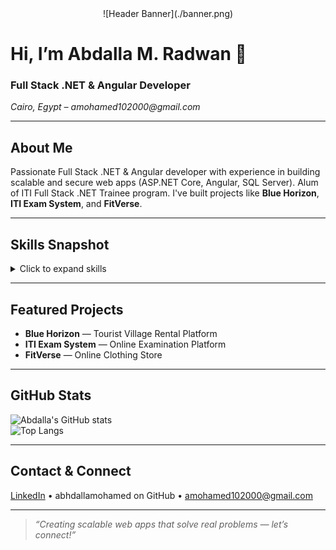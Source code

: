 <div align="center">
![Header Banner](./banner.png)
</div>

# Hi, I’m Abdalla M. Radwan 👋
### Full Stack .NET & Angular Developer  
_Cairo, Egypt &ndash; amohamed102000@gmail.com_

---

##  About Me
Passionate Full Stack .NET & Angular developer with experience in building scalable and secure web apps (ASP.NET Core, Angular, SQL Server). Alum of ITI Full Stack .NET Trainee program. I've built projects like **Blue Horizon**, **ITI Exam System**, and **FitVerse**.

---

##  Skills Snapshot  
<details>
<summary>Click to expand skills</summary>

### Programming & Principles  
C#, JavaScript (ES6+), TypeScript, LINQ, OOP, SOLID, Design Patterns

### Backend  
ASP.NET Core MVC, RESTful APIs, EF Core, SignalR, JWT, AutoMapper, Unit Testing

### Frontend  
Angular, HTML5, CSS3, Bootstrap 5, Blazor basics, AJAX, Responsive Design

### Database & BI  
SQL Server, EF Core, SSIS, SSRS, Database Design

### Tools  
Visual Studio, VS Code, Git & GitHub, Postman, Swagger

### Soft Skills  
Problem Solving, Analytical Thinking, Debugging, Clean Code, Team Collaboration, Communication

</details>

---

##  Featured Projects
- **Blue Horizon** — Tourist Village Rental Platform  
- **ITI Exam System** — Online Examination Platform  
- **FitVerse** — Online Clothing Store

---

##  GitHub Stats  
![Abdalla's GitHub stats](https://github-readme-stats.vercel.app/api?username=abdallamohamed&show_icons=true&theme=tokyonight)  
![Top Langs](https://github-readme-stats.vercel.app/api/top-langs/?username=abdallamohamed&layout=compact&theme=tokyonight)

---

##  Contact & Connect  
[LinkedIn](https://www.linkedin.com/in/abdallamradwan) • abhdallamohamed on GitHub • amohamed102000@gmail.com

---

> _“Creating scalable web apps that solve real problems — let’s connect!”_
